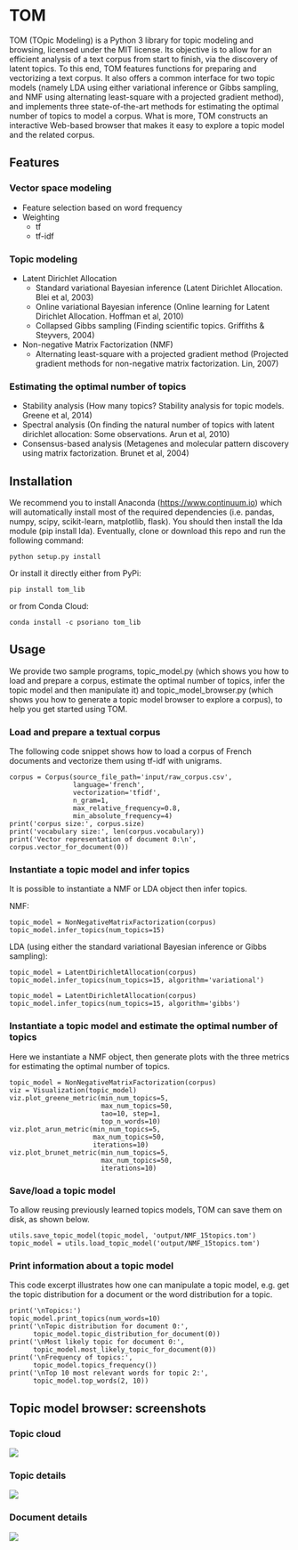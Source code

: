 # TOM

TOM (TOpic Modeling) is a Python 3 library for topic modeling and browsing, licensed under the MIT license. Its objective is to allow for an efficient analysis of a text corpus from start to finish, via the discovery of latent topics. To this end, TOM features functions for preparing and vectorizing a text corpus. It also offers a common interface for two topic models (namely LDA using either variational inference or Gibbs sampling, and NMF using alternating least-square with a projected gradient method), and implements three state-of-the-art methods for estimating the optimal number of topics to model a corpus. What is more, TOM constructs an interactive Web-based browser that makes it easy to explore a topic model and the related corpus.

## Features

### Vector space modeling
-  Feature selection based on word frequency
-  Weighting
    - tf
    - tf-idf

### Topic modeling
- Latent Dirichlet Allocation 
    - Standard variational Bayesian inference (Latent Dirichlet Allocation. Blei et al, 2003)
    - Online variational Bayesian inference (Online learning for Latent Dirichlet Allocation. Hoffman et al, 2010)
    - Collapsed Gibbs sampling (Finding scientific topics. Griffiths & Steyvers, 2004)
- Non-negative Matrix Factorization (NMF)
    - Alternating least-square with a projected gradient method (Projected gradient methods for non-negative matrix factorization. Lin, 2007)

### Estimating the optimal number of topics
- Stability analysis (How many topics? Stability analysis for topic models. Greene et al, 2014)
- Spectral analysis (On finding the natural number of topics with latent dirichlet allocation: Some observations. Arun et al, 2010)
- Consensus-based analysis (Metagenes and molecular pattern discovery using matrix factorization. Brunet et al, 2004)

## Installation

We recommend you to install Anaconda (https://www.continuum.io) which will automatically install most of the required dependencies (i.e. pandas, numpy, scipy, scikit-learn, matplotlib, flask). You should then install the lda module (pip install lda).
Eventually, clone or download this repo and run the following command:

```
python setup.py install
```

Or install it directly either from PyPi:

```
pip install tom_lib
```

or from Conda Cloud:
```
conda install -c psoriano tom_lib
```


## Usage

We provide two sample programs, topic_model.py (which shows you how to load and prepare a corpus, estimate the optimal number of topics, infer the topic model and then manipulate it) and topic_model_browser.py (which shows you how to generate a topic model browser to explore a corpus), to help you get started using TOM.

### Load and prepare a textual corpus

The following code snippet shows how to load a corpus of French documents and vectorize them using tf-idf with unigrams.

```
corpus = Corpus(source_file_path='input/raw_corpus.csv',
                language='french', 
                vectorization='tfidf', 
                n_gram=1,
                max_relative_frequency=0.8, 
                min_absolute_frequency=4)
print('corpus size:', corpus.size)
print('vocabulary size:', len(corpus.vocabulary))
print('Vector representation of document 0:\n', corpus.vector_for_document(0))
```

### Instantiate a topic model and infer topics

It is possible to instantiate a NMF or LDA object then infer topics. 

NMF:

```
topic_model = NonNegativeMatrixFactorization(corpus)
topic_model.infer_topics(num_topics=15)
```

LDA (using either the standard variational Bayesian inference or Gibbs sampling):

```
topic_model = LatentDirichletAllocation(corpus)
topic_model.infer_topics(num_topics=15, algorithm='variational')
```
```
topic_model = LatentDirichletAllocation(corpus)
topic_model.infer_topics(num_topics=15, algorithm='gibbs')
```

### Instantiate a topic model and estimate the optimal number of topics

Here we instantiate a NMF object, then generate plots with the three metrics for estimating the optimal number of topics.

```
topic_model = NonNegativeMatrixFactorization(corpus)
viz = Visualization(topic_model)
viz.plot_greene_metric(min_num_topics=5, 
                       max_num_topics=50, 
                       tao=10, step=1, 
                       top_n_words=10)
viz.plot_arun_metric(min_num_topics=5, 
                     max_num_topics=50, 
                     iterations=10)
viz.plot_brunet_metric(min_num_topics=5, 
                       max_num_topics=50,
                       iterations=10)
```

### Save/load a topic model

To allow reusing previously learned topics models, TOM can save them on disk, as shown below.

```
utils.save_topic_model(topic_model, 'output/NMF_15topics.tom')
topic_model = utils.load_topic_model('output/NMF_15topics.tom')
```

### Print information about a topic model

This code excerpt illustrates how one can manipulate a topic model, e.g. get the topic distribution for a document or the word distribution for a topic.

```
print('\nTopics:')
topic_model.print_topics(num_words=10)
print('\nTopic distribution for document 0:',
      topic_model.topic_distribution_for_document(0))
print('\nMost likely topic for document 0:',
      topic_model.most_likely_topic_for_document(0))
print('\nFrequency of topics:',
      topic_model.topics_frequency())
print('\nTop 10 most relevant words for topic 2:',
      topic_model.top_words(2, 10))
```

## Topic model browser: screenshots

### Topic cloud
![](http://mediamining.univ-lyon2.fr/people/guille/tom_resources/topic_cloud.jpg)
### Topic details
![](http://mediamining.univ-lyon2.fr/people/guille/tom_resources/topic_details.jpg)
### Document details
![](http://mediamining.univ-lyon2.fr/people/guille/tom_resources/document_details.jpg)

